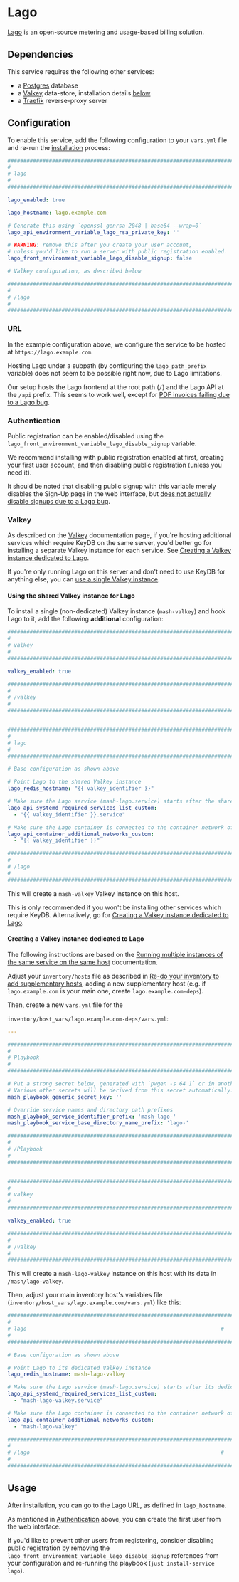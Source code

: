 # Lago

[Lago](https://www.getlago.com/) is an open-source metering and usage-based billing solution.


## Dependencies

This service requires the following other services:

- a [Postgres](postgres.md) database
- a [Valkey](valkey.md) data-store, installation details [below](#valkey)
- a [Traefik](traefik.md) reverse-proxy server


## Configuration

To enable this service, add the following configuration to your `vars.yml` file and re-run the [installation](../installing.md) process:

```yaml
########################################################################
#                                                                      #
# lago                                                                 #
#                                                                      #
########################################################################

lago_enabled: true

lago_hostname: lago.example.com

# Generate this using `openssl genrsa 2048 | base64 --wrap=0`
lago_api_environment_variable_lago_rsa_private_key: ''

# WARNING: remove this after you create your user account,
# unless you'd like to run a server with public registration enabled.
lago_front_environment_variable_lago_disable_signup: false

# Valkey configuration, as described below

########################################################################
#                                                                      #
# /lago                                                                #
#                                                                      #
########################################################################
```


### URL

In the example configuration above, we configure the service to be hosted at `https://lago.example.com`.

Hosting Lago under a subpath (by configuring the `lago_path_prefix` variable) does not seem to be possible right now, due to Lago limitations.

Our setup hosts the Lago frontend at the root path (`/`) and the Lago API at the `/api` prefix.
This seems to work well, except for [PDF invoices failing due to a Lago bug](https://github.com/getlago/lago/issues/221).


### Authentication

Public registration can be enabled/disabled using the `lago_front_environment_variable_lago_disable_signup` variable.

We recommend installing with public registration enabled at first, creating your first user account, and then disabling public registration (unless you need it).

It should be noted that disabling public signup with this variable merely disables the Sign-Up page in the web interface, but [does not actually disable signups due to a Lago bug](https://github.com/getlago/lago/issues/220).


### Valkey

As described on the [Valkey](valkey.md) documentation page, if you're hosting additional services which require KeyDB on the same server, you'd better go for installing a separate Valkey instance for each service. See [Creating a Valkey instance dedicated to Lago](#creating-a-valkey-instance-dedicated-to-lago).

If you're only running Lago on this server and don't need to use KeyDB for anything else, you can [use a single Valkey instance](#using-the-shared-valkey-instance-for-lago).

#### Using the shared Valkey instance for Lago

To install a single (non-dedicated) Valkey instance (`mash-valkey`) and hook Lago to it, add the following **additional** configuration:

```yaml
########################################################################
#                                                                      #
# valkey                                                               #
#                                                                      #
########################################################################

valkey_enabled: true

########################################################################
#                                                                      #
# /valkey                                                              #
#                                                                      #
########################################################################


########################################################################
#                                                                      #
# lago                                                                 #
#                                                                      #
########################################################################

# Base configuration as shown above

# Point Lago to the shared Valkey instance
lago_redis_hostname: "{{ valkey_identifier }}"

# Make sure the Lago service (mash-lago.service) starts after the shared KeyDB service (mash-valkey.service)
lago_api_systemd_required_services_list_custom:
  - "{{ valkey_identifier }}.service"

# Make sure the Lago container is connected to the container network of the shared KeyDB service (mash-valkey)
lago_api_container_additional_networks_custom:
  - "{{ valkey_identifier }}"

########################################################################
#                                                                      #
# /lago                                                                #
#                                                                      #
########################################################################
```

This will create a `mash-valkey` Valkey instance on this host.

This is only recommended if you won't be installing other services which require KeyDB. Alternatively, go for [Creating a Valkey instance dedicated to Lago](#creating-a-valkey-instance-dedicated-to-lago).

#### Creating a Valkey instance dedicated to Lago

The following instructions are based on the [Running multiple instances of the same service on the same host](../running-multiple-instances.md) documentation.

Adjust your `inventory/hosts` file as described in [Re-do your inventory to add supplementary hosts](../running-multiple-instances.md#re-do-your-inventory-to-add-supplementary-hosts), adding a new supplementary host (e.g. if `lago.example.com` is your main one, create `lago.example.com-deps`).

Then, create a new `vars.yml` file for the

`inventory/host_vars/lago.example.com-deps/vars.yml`:

```yaml
---

########################################################################
#                                                                      #
# Playbook                                                             #
#                                                                      #
########################################################################

# Put a strong secret below, generated with `pwgen -s 64 1` or in another way
# Various other secrets will be derived from this secret automatically.
mash_playbook_generic_secret_key: ''

# Override service names and directory path prefixes
mash_playbook_service_identifier_prefix: 'mash-lago-'
mash_playbook_service_base_directory_name_prefix: 'lago-'

########################################################################
#                                                                      #
# /Playbook                                                            #
#                                                                      #
########################################################################


########################################################################
#                                                                      #
# valkey                                                               #
#                                                                      #
########################################################################

valkey_enabled: true

########################################################################
#                                                                      #
# /valkey                                                              #
#                                                                      #
########################################################################
```

This will create a `mash-lago-valkey` instance on this host with its data in `/mash/lago-valkey`.

Then, adjust your main inventory host's variables file (`inventory/host_vars/lago.example.com/vars.yml`) like this:

```yaml
########################################################################
#                                                                      #
# lago                                                             #
#                                                                      #
########################################################################

# Base configuration as shown above

# Point Lago to its dedicated Valkey instance
lago_redis_hostname: mash-lago-valkey

# Make sure the Lago service (mash-lago.service) starts after its dedicated KeyDB service (mash-lago-valkey.service)
lago_api_systemd_required_services_list_custom:
  - "mash-lago-valkey.service"

# Make sure the Lago container is connected to the container network of its dedicated KeyDB service (mash-lago-valkey)
lago_api_container_additional_networks_custom:
  - "mash-lago-valkey"

########################################################################
#                                                                      #
# /lago                                                            #
#                                                                      #
########################################################################
```


## Usage

After installation, you can go to the Lago URL, as defined in `lago_hostname`.

As mentioned in [Authentication](#authentication) above, you can create the first user from the web interface.

If you'd like to prevent other users from registering, consider disabling public registration by removing the `lago_front_environment_variable_lago_disable_signup` references from your configuration and re-running the playbook (`just install-service lago`).
